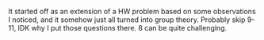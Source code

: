 It started off as an extension of a HW problem based on some observations I noticed, and it somehow just all turned into group theory. Probably skip 9-11, IDK why I put those questions there. 8 can be quite challenging.
